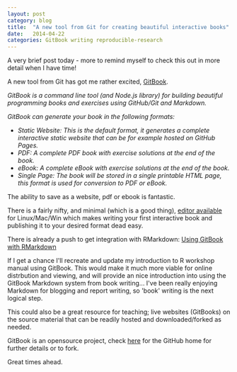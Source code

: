 ```yaml
---
layout: post
category: blog
title:  "A new tool from Git for creating beautiful interactive books"
date:   2014-04-22
categories: GitBook writing reproducible-research
---
```


A very brief post today - more to remind myself to check this out in more detail when I have time!

A new tool from Git has got me rather excited, [GitBook](http://www.gitbook.io/).

*GitBook is a command line tool (and Node.js library) for building beautiful*
*programming books and exercises using GitHub/Git and Markdown.*

*GitBook can generate your book in the following formats:*

  - *Static Website: This is the default format, it generates a complete interactive static website that can be for example hosted on GitHub Pages.*
  - *PDF: A complete PDF book with exercise solutions at the end of the book.*
  - *eBook: A complete eBook with exercise solutions at the end of the book.*
  - *Single Page: The book will be stored in a single printable HTML page, this format is used for conversion to PDF or eBook.*

The ability to save as a website, pdf or ebook is fantastic.

There is a fairly nifty, and minimal (which is a good thing), [editor available](https://github.com/GitbookIO/editor) for Linux/Mac/Win which makes writing your first interactive book and publishing it to your desired format dead easy.

There is already a push to get integration with RMarkdown: [Using GitBook with RMarkdown](http://jason.bryer.org/posts/2014-04-18/Gitbook_with_R_Markdown.html)

If I get a chance I'll recreate and update my introduction to R workshop manual using GitBook. This would make it much more viable for online distrbution and viewing, and will provide an nice introduction into using the GitBook Markdown system from book writing... I've been really enjoying Markdown for blogging and report writing, so 'book' writing is the next logical step.

This could also be a great resource for teaching; live websites (GitBooks) on the source material that can be readily hosted and downloaded/forked as needed.

GitBook is an opensource project, check [here](https://github.com/GitbookIO/gitbook) for the GitHub home for further details or to fork.

Great times ahead.